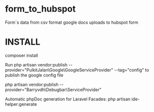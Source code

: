 # form_to_hubspot
Form`s data from csv format google docs uploads to hubspot form

# INSTALL

 composer install

Run php artisan vendor:publish --provider="PulkitJalan\Google\GoogleServiceProvider" --tag="config" to publish the google config file

php artisan vendor:publish --provider="Barryvdh\Debugbar\ServiceProvider"

Automatic phpDoc generation for Laravel Facades: 
php artisan ide-helper:generate
